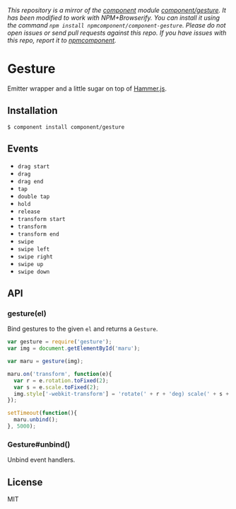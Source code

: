 *This repository is a mirror of the [component](http://component.io) module [component/gesture](http://github.com/component/gesture). It has been modified to work with NPM+Browserify. You can install it using the command `npm install npmcomponent/component-gesture`. Please do not open issues or send pull requests against this repo. If you have issues with this repo, report it to [npmcomponent](https://github.com/airportyh/npmcomponent).*

# Gesture

  Emitter wrapper and a little sugar on top of [Hammer.js](https://github.com/eightmedia/hammer.js).

## Installation

```
$ component install component/gesture
```

## Events

  - `drag start`
  - `drag`
  - `drag end`
  - `tap`
  - `double tap`
  - `hold`
  - `release`
  - `transform start`
  - `transform`
  - `transform end`
  - `swipe`
  - `swipe left`
  - `swipe right`
  - `swipe up`
  - `swipe down`

## API
  
### gesture(el)

  Bind gestures to the given `el` and returns a `Gesture`.

```js
var gesture = require('gesture');
var img = document.getElementById('maru');

var maru = gesture(img);

maru.on('transform', function(e){
  var r = e.rotation.toFixed(2);
  var s = e.scale.toFixed(2);
  img.style['-webkit-transform'] = 'rotate(' + r + 'deg) scale(' + s + ')';
});

setTimeout(function(){
  maru.unbind();
}, 5000);
```

### Gesture#unbind()

  Unbind event handlers.

## License

  MIT